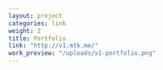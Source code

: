 ```yaml
---
layout: project
categories: link
weight: 2
title: Portfolio
link: "http://v1.mtk.me/"
work_preview: "/uploads/v1-portfolio.png"
---
```


